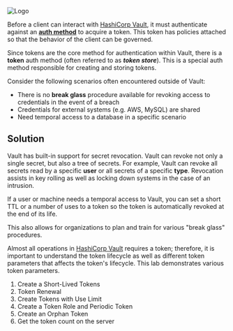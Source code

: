 <img src="https://education-yh.s3-us-west-2.amazonaws.com/Vault_Icon_FullColor.png" alt="Logo"/>

Before a client can interact with [HashiCorp Vault](https://www.vaultproject.io), it must authenticate against an [**auth method**](/docs/auth/index.html) to acquire a token. This token has policies attached so that the behavior of the client can be governed.

Since tokens are the core method for authentication within Vault, there is a **token** auth method (often referred to as **_token store_**). This is a special auth method responsible for creating and storing tokens.

Consider the following scenarios often encountered outside of Vault:

- There is no **break glass** procedure available for revoking access to credentials in the event of a breach
- Credentials for external systems (e.g. AWS, MySQL) are shared
- Need temporal access to a database in a specific scenario

## Solution

Vault has built-in support for secret revocation. Vault can revoke not only a single secret, but also a tree of secrets. For example, Vault can revoke all secrets read by a specific **user** or all secrets of a specific **type**. Revocation assists in key rolling as well as locking down systems in the case of an intrusion.

If a user or machine needs a temporal access to Vault, you can set a short TTL or a number of uses to a token so the token is automatically revoked at the end of its life.

This also allows for organizations to plan and train for various "break glass" procedures.


Almost all operations in [HashiCorp Vault](https://www.vaultproject.io) requires a token; therefore, it is important to understand the token lifecycle as well as different token parameters that affects the token's lifecycle.  This lab demonstrates various token parameters.  

1. Create a Short-Lived Tokens
1. Token Renewal
1. Create Tokens with Use Limit
1. Create a Token Role and Periodic Token
1. Create an Orphan Token
1. Get the token count on the server
